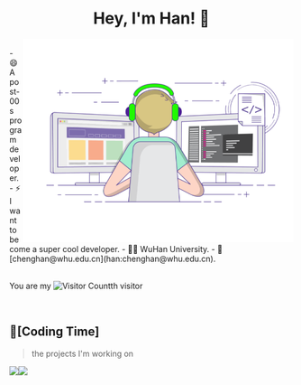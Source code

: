 <!-- ### Hi there 👋 -->

<!--
**chenghancc/chenghancc** is a ✨ _special_ ✨ repository because its `README.md` (this file) appears on your GitHub profile.

Here are some ideas to get you started:

- 🔭 I’m currently working on ...
- 🌱 I’m currently learning ...
- 👯 I’m looking to collaborate on ...
- 🤔 I’m looking for help with ...
- 💬 Ask me about ...
- 📫 How to reach me: ...
- 😄 Pronouns: ...
- ⚡ Fun fact: ...
-->

<h1 align="center">
  Hey, I'm Han! 👋
</h1>
<img align="right" top='60' alt="GIF" src="https://raw.githubusercontent.com/devSouvik/devSouvik/master/gif3.gif" width="480"/>
<br/>
- 😄  A post-00s program developer.
- ⚡  I want to become a super cool developer.
- 👨‍🎓  WuHan University.
- 📧  [chenghan@whu.edu.cn](han:chenghan@whu.edu.cn).
<br/>
<br/>

You are my ![Visitor Count](https://profile-counter.glitch.me/chenghancc/count.svg)th visitor

<br/>

## 🌠[Coding Time]
> the projects I'm working on
<div>
    <img height="165" align="left" src="https://github-readme-stats.vercel.app/api?username=chenghancc&theme=calm&show_icons=true" />
    <img src="https://github-readme-stats.vercel.app/api/top-langs/?username=chenghancc&hide=Jupyter+Notebook,ruby,javascript&theme=calm&langs_count=6" />
</div>

<!-- - 🤔 My ![Visitor Count](https://profile-counter.glitch.me/chenghancc/count.svg) visitors! -->

